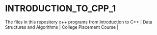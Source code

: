 # INTRODUCTION_TO_CPP_1
The files in this repository c++ programs from Introduction to C++ | Data Structures and Algorithms | College Placement Course | 
